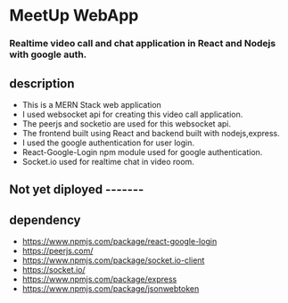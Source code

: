 # MeetUp WebApp
### Realtime video call and chat application in React and Nodejs with google auth.

## description
- This is a MERN Stack web application
- I used websocket api for creating this video call application.
- The peerjs and socketio are used for this websocket api.
- The frontend built using React and backend built with nodejs,express.
- I used the google authentication for user login.
- React-Google-Login npm module used for google authentication.
- Socket.io used for realtime chat in video room.

## Not yet diployed -------

## dependency
- https://www.npmjs.com/package/react-google-login
- https://peerjs.com/
- https://www.npmjs.com/package/socket.io-client
- https://socket.io/
- https://www.npmjs.com/package/express
- https://www.npmjs.com/package/jsonwebtoken
